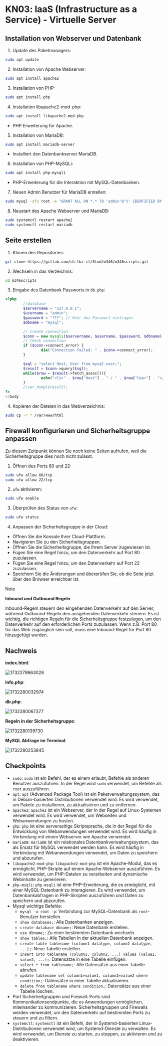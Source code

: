 # KN03: laaS (Infrastructure as a Service) - Virtuelle Server

## Installation von Webserver und Datenbank

1. Update des Paketmanagers:

```bash
sudo apt update
```

2. Installation von Apache Webserver:

```bash
sudo apt install apache2
```

3. Installation von PHP:

```bash
sudo apt install php
```

4. Installation libapache2-mod-php:

```bash
sudo apt install libapache2-mod-php
```

- PHP Erweiterung für Apache.

5. Installation von MariaDB:

```bash
sudo apt install mariadb-server
```

- Installiert den Datenbankserver MariaDB.

6. Installation von PHP-MySQLi:

```bash
sudo apt install php-mysqli
```

- PHP-Erweiterung für die Interaktion mit MySQL-Datenbanken.

7. Neuen Admin Benutzer für MariaDB erstellen:

```bash
sudo mysql -sfu root -e "GRANT ALL ON *.* TO 'admin'@'%' IDENTIFIED BY 'pw' WITH GRANT OPTION;"
```

8. Neustart des Apache Webserver und MariaDB:

```bash
sudo systemctl restart apache2
sudo systemctl restart mariadb
```

## Seite erstellen

1. Klonen des Repositories:

```bash
git clone https://gitlab.com/ch-tbz-it/Stud/m346/m346scripts.git
```

2. Wechseln in das Verzeichnis:

```bash
cd m346scripts
```

3. Eingabe des Datenbank Passworts in `db.php`:

```php
<?php
        //database
        $servername = "127.0.0.1";
        $username = "admin";
        $password = "???"; // Hier das Passwort eintragen
        $dbname = "mysql";

        // Create connection
        $conn = new mysqli($servername, $username, $password, $dbname);
        // Check connection
        if ($conn->connect_error) {
                die("Connection failed: " . $conn->connect_error);
        }

        $sql = "select Host, User from mysql.user;";
        $result = $conn->query($sql);
        while($row = $result->fetch_assoc()){
                echo("<li>" . $row["Host"] . " / " . $row["User"] . "</li>");
        }
        //var_dump($result);
?>
</body
```

4. Kopieren der Dateien in das Webverzeichnis:

```bash
sudo cp -r * /var/www/html
```

## Firewall konfigurieren und Sicherheitsgruppe anpassen

Zu diesem Zeitpunkt können Sie noch keine Seiten aufrufen, weil die Sicherheitsgruppe dies noch nicht zulässt.

1. Öffnen des Ports 80 und 22:

```bash
sudo ufw allow 80/tcp
sudo ufw allow 22/tcp
```

2. `ufw` aktivieren:

```bash
sudo ufw enable
```

3. Überprüfen des Status von `ufw`:

```bash
sudo ufw status
```

4. Anpassen der Sicherheitsgruppe in der Cloud:

- Öffnen Sie die Konsole Ihrer Cloud-Plattform.
- Navigieren Sie zu den Sicherheitsgruppen.
- Öffnen Sie die Sicherheitsgruppe, die Ihrem Server zugewiesen ist.
- Fügen Sie eine Regel hinzu, um den Datenverkehr auf Port 80 zuzulassen.
- Fügen Sie eine Regel hinzu, um den Datenverkehr auf Port 22 zuzulassen.
- Speichern Sie die Änderungen und überprüfen Sie, ob die Seite jetzt über den Browser erreichbar ist.

> [!NOTE]
> **Inbound und Outbound Regeln**
>
> Inbound-Regeln steuern den eingehenden Datenverkehr auf den Server, während Outbound-Regeln den ausgehenden Datenverkehr steuern. Es ist wichtig, die richtigen Regeln für die Sicherheitsgruppe festzulegen, um den Datenverkehr auf den erforderlichen Ports zuzulassen. Wenn z.B. Port 80 für das Web zugänglich sein soll, muss eine Inbound-Regel für Port 80 hinzugefügt werden. 

## Nachweis

**index.html**:

![1732279963028](image/Readme/1732279963028.png)

**info.php**:

![1732280032974](image/Readme/1732280032974.png)

**db.php**:

![1732280067377](image/Readme/1732280067377.png)

**Regeln in der Sicherheitsgruppe**:

![1732280139730](image/Readme/1732280139730.png)

**MySQL Abfrage im Terminal**:

![1732280253845](image/Readme/1732280253845.png)

## Checkpoints

- `sudo`: `sudo` ist ein Befehl, der es einem erlaubt, Befehle als anderen Benutzer auszuführen. In der Regel wird `sudo` verwendet, um Befehle als `root` auszuführen.
- `apt`: `apt` (Advanced Package Tool) ist ein Paketverwaltungssystem, das in Debian-basierten Distributionen verwendet wird. Es wird verwendet, um Pakete zu installieren, zu aktualisieren und zu entfernen.
- `apache2`: `apache2` ist ein Webserver, der in der Regel auf Linux-Systemen verwendet wird. Es wird verwendet, um Webseiten und Webanwendungen zu hosten.
- `php`: `php` ist eine serverseitige Skriptsprache, die in der Regel für die Entwicklung von Webanwendungen verwendet wird. Es wird häufig in Verbindung mit einem Webserver wie Apache verwendet.
- `mariaDB`: `mariaDB` ist ein relationales Datenbankverwaltungssystem, das als Ersatz für MySQL verwendet werden kann. Es wird häufig in Verbindung mit Webanwendungen verwendet, um Daten zu speichern und abzurufen.
- `libapache2-mod-php`: `libapache2-mod-php` ist ein Apache-Modul, das es ermöglicht, PHP-Skripte auf einem Apache-Webserver auszuführen. Es wird verwendet, um PHP-Dateien zu verarbeiten und dynamische Webinhalte zu generieren.
- `php-msqli`: `php-msqli` ist eine PHP-Erweiterung, die es ermöglicht, mit einer MySQL-Datenbank zu interagieren. Es wird verwendet, um Datenbankabfragen in PHP-Skripten auszuführen und Daten zu speichern und abzurufen.
- Mysql wichtige Befehle:
  - `mysql -u root -p`: Verbindung zur MySQL-Datenbank als `root`-Benutzer herstellen.
  - `show databases;`: Alle Datenbanken anzeigen.
  - `create database dbname;`: Neue Datenbank erstellen.
  - `use dbname;`: Zu einer bestimmten Datenbank wechseln.
  - `show tables;`: Alle Tabellen in der aktuellen Datenbank anzeigen.
  - `create table tablename (column1 datatype, column2 datatype, ...);`: Neue Tabelle erstellen.
  - `insert into tablename (column1, column2, ...) values (value1, value2, ...);`: Datensätze in eine Tabelle einfügen.
  - `select * from tablename;`: Alle Datensätze aus einer Tabelle abrufen.
  - `update tablename set column1=value1, column2=value2 where condition;`: Datensätze in einer Tabelle aktualisieren.
  - `delete from tablename where condition;`: Datensätze aus einer Tabelle löschen.
- Port Sicherheitgruppen und Firewall: Ports sind Kommunikationsendpunkte, die es Anwendungen ermöglichen, miteinander zu kommunizieren. Sicherheitsgruppen und Firewalls werden verwendet, um den Datenverkehr auf bestimmten Ports zu steuern und zu filtern.
- `systemctl`: `systemctl` ist ein Befehl, der in Systemd-basierten Linux-Distributionen verwendet wird, um Systemd-Dienste zu verwalten. Es wird verwendet, um Dienste zu starten, zu stoppen, zu aktivieren und zu deaktivieren.
